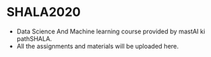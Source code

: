 # SHALA2020
- Data Science And Machine learning course provided by mastAI ki pathSHALA.
- All the assignments and materials will be uploaded here.

